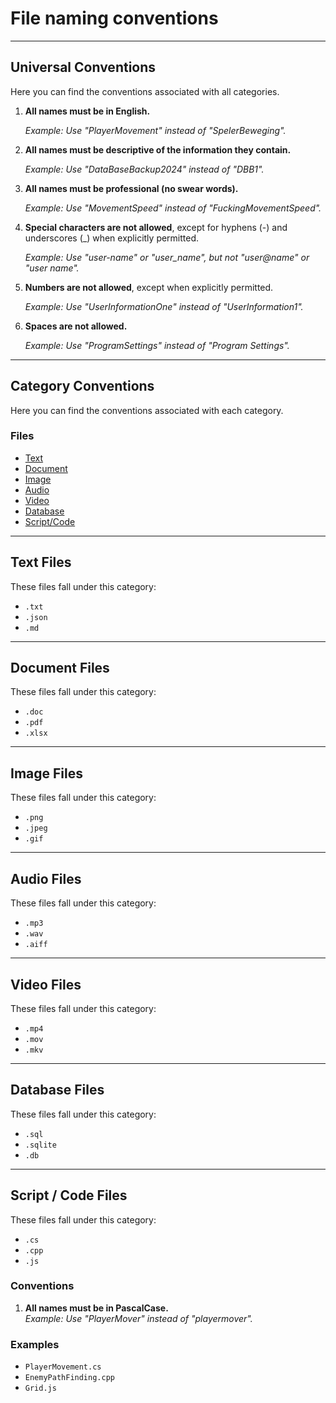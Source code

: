 # File naming conventions

---

## Universal Conventions

Here you can find the conventions associated with all categories.

1. **All names must be in English.**

   *Example: Use "PlayerMovement" instead of "SpelerBeweging".*


2. **All names must be descriptive of the information they contain.**

   *Example: Use "DataBaseBackup2024" instead of "DBB1".*


3. **All names must be professional (no swear words).**

   *Example: Use "MovementSpeed" instead of "FuckingMovementSpeed".*


4. **Special characters are not allowed**, except for hyphens (-) and underscores (_) when explicitly permitted.

   *Example: Use "user-name" or "user_name", but not "user@name" or "user name".*


5. **Numbers are not allowed**, except when explicitly permitted.

   *Example: Use "UserInformationOne" instead of "UserInformation1".*


6. **Spaces are not allowed.**

   *Example: Use "ProgramSettings" instead of "Program Settings".*

---

## Category Conventions

Here you can find the conventions associated with each category.

### Files

- [Text](#text-files)
- [Document](#document-files)
- [Image](#image-files)
- [Audio](#audio-files)
- [Video](#video-files)
- [Database](#database-files)
- [Script/Code](#script--code-files)

---

## Text Files

These files fall under this category:

- `.txt`
- `.json`
- `.md`

---

## Document Files

These files fall under this category:

- `.doc`
- `.pdf`
- `.xlsx`

---

## Image Files

These files fall under this category:

- `.png`
- `.jpeg`
- `.gif`

---

## Audio Files

These files fall under this category:

- `.mp3`
- `.wav`
- `.aiff`

---

## Video Files

These files fall under this category:

- `.mp4`
- `.mov`
- `.mkv`

---

## Database Files

These files fall under this category:

- `.sql`
- `.sqlite`
- `.db`

---

## Script / Code Files

These files fall under this category:

- `.cs`
- `.cpp`
- `.js`

### Conventions

1. **All names must be in PascalCase.**  
   *Example: Use "PlayerMover" instead of "playermover".*

### Examples

- `PlayerMovement.cs`
- `EnemyPathFinding.cpp`
- `Grid.js`